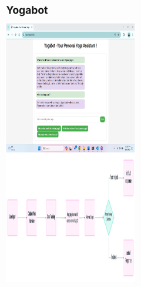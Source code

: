# Yogabot

<img src="images/yogabot1.png" alt="Yogabot Image" width="350" height="350">
<img src="images/architecture diagram.png" alt="architecture Image" width="350" height="350">
